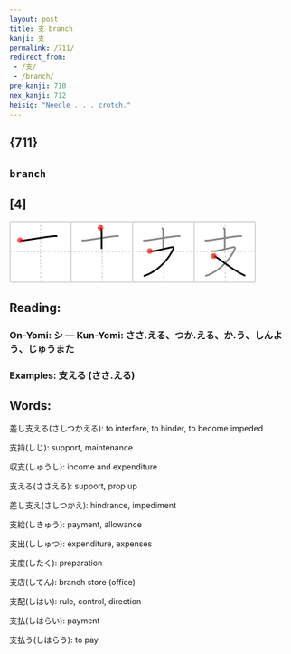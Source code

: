 ```yaml
---
layout: post
title: 支 branch
kanji: 支
permalink: /711/
redirect_from:
 - /支/
 - /branch/
pre_kanji: 710
nex_kanji: 712
heisig: "Needle . . . crotch."
---
```


## {711}

## `branch`

## [4]

<div class="stroke"><img src="../images/E694AF.png" /></div>

## Reading:

### On-Yomi: シ &mdash; Kun-Yomi: ささ.える、つか.える、か.う、しんよう、じゅうまた

### Examples: 支える (ささ.える)

## Words:

差し支える(さしつかえる): to interfere, to hinder, to become impeded

支持(しじ): support, maintenance

収支(しゅうし): income and expenditure

支える(ささえる): support, prop up

差し支え(さしつかえ): hindrance, impediment

支給(しきゅう): payment, allowance

支出(ししゅつ): expenditure, expenses

支度(したく): preparation

支店(してん): branch store (office)

支配(しはい): rule, control, direction

支払(しはらい): payment

支払う(しはらう): to pay
